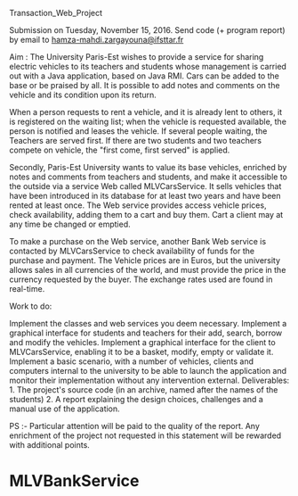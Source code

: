 Transaction_Web_Project

Submission on Tuesday, November 15, 2016. Send code (+ program report) by email to hamza-mahdi.zargayouna@ifsttar.fr

Aim : The University Paris-Est wishes to provide a service for sharing electric vehicles to its teachers and students whose management is carried out with a Java application, based on Java RMI. Cars can be added to the base or be praised by all. It is possible to add notes and comments on the vehicle and its condition upon its return.

When a person requests to rent a vehicle, and it is already lent to others, it is registered on the waiting list; when the vehicle is requested available, the person is notified and leases the vehicle. If several people waiting, the Teachers are served first. If there are two students and two teachers compete on vehicle, the "first come, first served" is applied.

Secondly, Paris-Est University wants to value its base vehicles, enriched by notes and comments from teachers and students, and make it accessible to the outside via a service Web called MLVCarsService. It sells vehicles that have been introduced in its database for at least two years and have been rented at least once. The Web service provides access vehicle prices, check availability, adding them to a cart and buy them. Cart a client may at any time be changed or emptied.

To make a purchase on the Web service, another Bank Web service is contacted by MLVCarsService to check availability of funds for the purchase and payment. The Vehicle prices are in Euros, but the university allows sales in all currencies of the world, and must provide the price in the currency requested by the buyer. The exchange rates used are found in real-time.

Work to do:

Implement the classes and web services you deem necessary.
Implement a graphical interface for students and teachers for their add, search, borrow and modify the vehicles.
Implement a graphical interface for the client to MLVCarsService, enabling it to be a basket, modify, empty or validate it.
Implement a basic scenario, with a number of vehicles, clients and computers internal to the university to be able to launch the application and monitor their implementation without any intervention external.
Deliverables: 1. The project's source code (in an archive, named after the names of the students) 2. A report explaining the design choices, challenges and a manual use of the application.

PS :- Particular attention will be paid to the quality of the report. Any enrichment of the project not requested in this statement will be rewarded with additional points.


# MLVBankService
